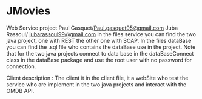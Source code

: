 # JMovies
Web Service project 
Paul Gasquet/Paul.gasquet95@gmail.com
Juba Rassoul/ jubarassoul99@gmail.com
In the files service you can find the two java project, one with REST the other one with SOAP.
In the files dataBase you can find the .sql file who contains the dataBase use in the project.
Note that for the two java projects connect to data base in the dataBaseConnect class in the dataBase package and use the root user with no password for connection.

Client description : 
The client it in the client file, it a webSite who test the service who are implement in the two java projects and interact with the OMDB API.
